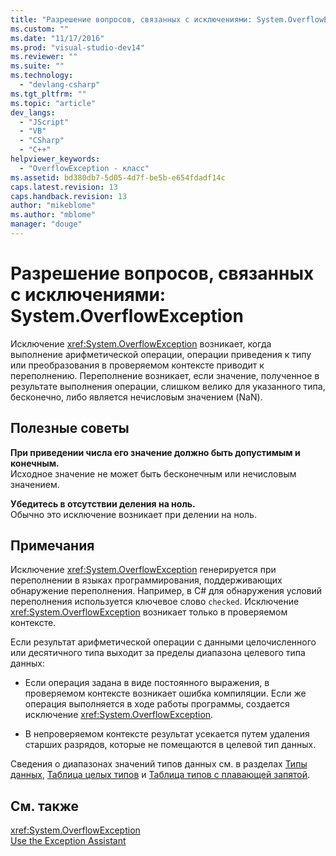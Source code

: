 ```yaml
---
title: "Разрешение вопросов, связанных с исключениями: System.OverflowException | Microsoft Docs"
ms.custom: ""
ms.date: "11/17/2016"
ms.prod: "visual-studio-dev14"
ms.reviewer: ""
ms.suite: ""
ms.technology: 
  - "devlang-csharp"
ms.tgt_pltfrm: ""
ms.topic: "article"
dev_langs: 
  - "JScript"
  - "VB"
  - "CSharp"
  - "C++"
helpviewer_keywords: 
  - "OverflowException - класс"
ms.assetid: bd380db7-5d05-4d7f-be5b-e654fdadf14c
caps.latest.revision: 13
caps.handback.revision: 13
author: "mikeblome"
ms.author: "mblome"
manager: "douge"
---
```

# Разрешение вопросов, связанных с исключениями: System.OverflowException
Исключение <xref:System.OverflowException> возникает, когда выполнение арифметической операции, операции приведения к типу или преобразования в проверяемом контексте приводит к переполнению. Переполнение возникает, если значение, полученное в результате выполнения операции, слишком велико для указанного типа, бесконечно, либо является нечисловым значением \(NaN\).  
  
## Полезные советы  
 **При приведении числа его значение должно быть допустимым и конечным.**  
 Исходное значение не может быть бесконечным или нечисловым значением.  
  
 **Убедитесь в отсутствии деления на ноль.**  
 Обычно это исключение возникает при делении на ноль.  
  
## Примечания  
 Исключение <xref:System.OverflowException> генерируется при переполнении в языках программирования, поддерживающих обнаружение переполнения. Например, в C\# для обнаружения условий переполнения используется ключевое слово `checked`. Исключение <xref:System.OverflowException> возникает только в проверяемом контексте.  
  
 Если результат арифметической операции с данными целочисленного или десятичного типа выходит за пределы диапазона целевого типа данных:  
  
-   Если операция задана в виде постоянного выражения, в проверяемом контексте возникает ошибка компиляции. Если же операция выполняется в ходе работы программы, создается исключение <xref:System.OverflowException>.  
  
-   В непроверяемом контексте результат усекается путем удаления старших разрядов, которые не помещаются в целевой тип данных.  
  
 Сведения о диапазонах значений типов данных см. в разделах [Типы данных](../Topic/Data%20Type%20Summary%20\(Visual%20Basic\).md), [Таблица целых типов](../Topic/Integral%20Types%20Table%20\(C%23%20Reference\).md) и [Таблица типов с плавающей запятой](../Topic/Floating-Point%20Types%20Table%20\(C%23%20Reference\).md).  
  
## См. также  
 <xref:System.OverflowException>   
 [Use the Exception Assistant](../Topic/How%20to:%20Use%20the%20Exception%20Assistant.md)